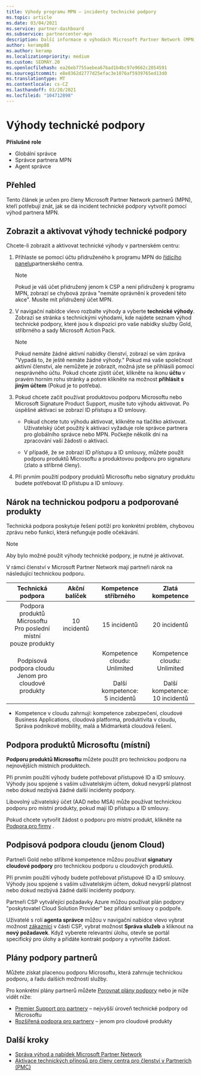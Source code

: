 ```yaml
---
title: Výhody programu MPN – incidenty technické podpory
ms.topic: article
ms.date: 03/04/2021
ms.service: partner-dashboard
ms.subservice: partnercenter-mpn
description: Další informace o výhodách Microsoft Partner Network (MPN) pro incidenty technické podpory
author: keramp88
ms.author: keramp
ms.localizationpriority: medium
ms.custom: SEOMAY.20
ms.openlocfilehash: ea26eb7755aebea67bad1b4bc97e9662c2054591
ms.sourcegitcommit: e8e8362d2777d25efac3e1076af5939765ed13d0
ms.translationtype: MT
ms.contentlocale: cs-CZ
ms.lasthandoff: 03/20/2021
ms.locfileid: "104712898"
---
```

# <a name="technical-support-benefits"></a>Výhody technické podpory

**Příslušné role**
-   Globální správce 
-   Správce partnera MPN 
-   Agent správce 

## <a name="overview"></a>Přehled

Tento článek je určen pro členy Microsoft Partner Network partnerů (MPN), kteří potřebují znát, jak se dá incident technické podpory vytvořit pomocí výhod partnera MPN.

## <a name="view-and-activate-your-technical-support-benefits"></a>Zobrazit a aktivovat výhody technické podpory 

Chcete-li zobrazit a aktivovat technické výhody v partnerském centru:

1. Přihlaste se pomocí účtu přidruženého k programu MPN do [řídicího panelu](https://partner.microsoft.com/dashboard)partnerského centra. 
    > [!NOTE]
    > Pokud je váš účet přidružený jenom k CSP a není přidružený k programu MPN, zobrazí se chybová zpráva "nemáte oprávnění k provedení této akce". Musíte mít přidružený účet MPN.

2. V navigační nabídce vlevo rozbalte výhody a vyberte **technické výhody**. Zobrazí se stránka s technickými výhodami, kde najdete seznam výhod technické podpory, které jsou k dispozici pro vaše nabídky služby Gold, stříbrného a sady Microsoft Action Pack. 

    > [!NOTE]
    >Pokud nemáte žádné aktivní nabídky členství, zobrazí se vám zpráva "Vypadá to, že ještě nemáte žádné výhody." Pokud má vaše společnost aktivní členství, ale nemůžete je zobrazit, možná jste se přihlásili pomocí nesprávného účtu. Pokud chcete zjistit účet, klikněte na ikonu **účtu** v pravém horním rohu stránky a potom klikněte na možnost **přihlásit s jiným účtem** (Pokud je to potřeba).

3. Pokud chcete začít používat produktovou podporu Microsoftu nebo Microsoft Signature Product Support, musíte tuto výhodu aktivovat. Po úspěšné aktivaci se zobrazí ID přístupu a ID smlouvy. 

    -   Pokud chcete tuto výhodu aktivovat, klikněte na tlačítko aktivovat. Uživatelský účet použitý k aktivaci vyžaduje role správce partnera pro globálního správce nebo MPN. Počkejte několik dní na zpracování vaší žádosti o aktivaci. 

    - V případě, že se zobrazí ID přístupu a ID smlouvy, můžete použít podporu produktů Microsoftu a produktovou podporu pro signaturu (zlato a stříbrné členy). 

 4. Při prvním použití podpory produktů Microsoftu nebo signatury produktu budete potřebovat ID přístupu a ID smlouvy.  

## <a name="technical-support-entitlement-and-supported-products"></a>Nárok na technickou podporu a podporované produkty

Technická podpora poskytuje řešení potíží pro konkrétní problém, chybovou zprávu nebo funkci, která nefunguje podle očekávání.

> [!NOTE]
> Aby bylo možné použít výhody technické podpory, je nutné je aktivovat. 

V rámci členství v Microsoft Partner Network mají partneři nárok na následující technickou podporu.


| Technická podpora |  Akční balíček | Kompetence stříbrného | Zlatá kompetence |
|:---:|:---:|:---:|:---:|
| Podpora produktů Microsoftu<br>Pro poslední místní <br>pouze produkty | 10 incidentů | 15 incidentů  | 20 incidentů |
| Podpisová podpora cloudu<br>Jenom pro cloudové produkty |  | Kompetence cloudu:<br>Unlimited<br><br>Další kompetence:<br>5 incidentů  | Kompetence cloudu:<br>Unlimited<br>          <br>Další kompetence:<br>10 incidentů  |

* Kompetence v cloudu zahrnují: kompetence zabezpečení, cloudové Business Applications, cloudová platforma, produktivita v cloudu, Správa podnikové mobility, malá a Midmarketá cloudová řešení.

## <a name="microsoft-product-support-on-premises"></a>Podpora produktů Microsoftu (místní)

**Podporu produktů Microsoftu** můžete použít pro technickou podporu na nejnovějších místních produktech. 

Při prvním použití výhody budete potřebovat přístupové ID a ID smlouvy. Výhody jsou spojené s vaším uživatelským účtem, dokud nevyprší platnost nebo dokud nezbývá žádné další incidenty podpory.

Libovolný uživatelský účet (AAD nebo MSA) může používat technickou podporu pro místní produkty, pokud mají ID přístupu a ID smlouvy.

Pokud chcete vytvořit žádost o podporu pro místní produkt, klikněte na [Podpora pro firmy](https://support.serviceshub.microsoft.com/supportforbusiness/create) .

## <a name="signature-cloud-support-cloud-only"></a>Podpisová podpora cloudu (jenom Cloud)

Partneři Gold nebo stříbrné kompetence můžou používat **signatury cloudové podpory** pro technickou podporu u cloudových produktů. 

Při prvním použití výhody budete potřebovat přístupové ID a ID smlouvy. Výhody jsou spojené s vaším uživatelským účtem, dokud nevyprší platnost nebo dokud nezbývá žádné další incidenty podpory.

Partneři CSP vytvářející požadavky Azure můžou používat plán podpory "poskytovatel Cloud Solution Provider" bez přidání smlouvy o podpoře.

Uživatelé s rolí **agenta správce** můžou v navigační nabídce vlevo vybrat možnost [zákazníci](https://partner.microsoft.com/commerce/customers/list) v části CSP, vybrat možnost **Správa služeb** a kliknout na **nový požadavek**.  Když vyberete relevantní úlohu, otevře se portál specifický pro úlohy a přidáte kontrakt podpory a vytvoříte žádost.

## <a name="partner-support-plans"></a>Plány podpory partnerů

Můžete získat placenou podporu Microsoftu, která zahrnuje technickou podporu, a řadu dalších možností služby. 

Pro konkrétní plány partnerů můžete [Porovnat plány podpory](https://partner.microsoft.com/support/partnersupport) nebo je níže vidět níže:

- [Premier Support pro partnery](https://partner.microsoft.com/support/microsoft-services-premier-support) – nejvyšší úroveň technické podpory od Microsoftu
- [Rozšířená podpora pro partnery](https://partner.microsoft.com/support/advanced-cloud-support) – jenom pro cloudové produkty


## <a name="next-steps"></a>Další kroky

- [Správa výhod a nabídek Microsoft Partner Network](manage-your-partner-network-benefits.md)
- [Aktivace technických přínosů pro členy centra pro členství v Partnerích (PMC)](partner-membership-center-tech-benefits-activate.md)
